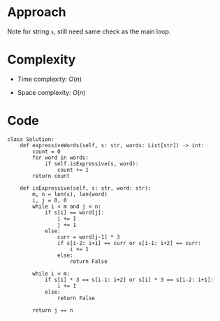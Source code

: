 # Approach
Note for string `s`, still need same check as the main loop.

# Complexity
- Time complexity:
    $O(n)$

- Space complexity:
    $O(n)$

# Code
```python3 []
class Solution:
    def expressiveWords(self, s: str, words: List[str]) -> int:
        count = 0
        for word in words:
            if self.isExpressive(s, word):
                count += 1
        return count
    
    def isExpressive(self, s: str, word: str):
        m, n = len(s), len(word)
        i, j = 0, 0
        while i < m and j < n:
            if s[i] == word[j]:
                i += 1
                j += 1
            else:
                curr = word[j-1] * 3
                if s[i-2: i+1] == curr or s[i-1: i+2] == curr:
                    i += 1
                else:
                    return False

        while i < m:
            if s[i] * 3 == s[i-1: i+2] or s[i] * 3 == s[i-2: i+1]:
                i += 1
            else:
                return False

        return j == n
```